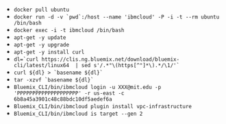 * ```docker pull ubuntu```
* ```docker run -d -v `pwd`:/host --name 'ibmcloud' -P -i -t --rm ubuntu /bin/bash```
* ```docker exec -i -t ibmcloud /bin/bash```
* ```apt-get -y update```
* ```apt-get -y upgrade```
* ```apt-get -y install curl```
* ```dl=`curl https://clis.ng.bluemix.net/download/bluemix-cli/latest/linux64  | sed s'/.*"\(https[^"]*\).*/\1/'` ```
* ```curl ${dl} > `basename ${dl}` ```
* ```tar -xzvf `basename ${dl}` ```
* ``` Bluemix_CLI/bin/ibmcloud login -u XXX@mit.edu -p 'PPPPPPPPPPPPPPPPPPPP' -r us-east -c 6b8a45a3901c48c88bdc10df5aedef6a ```
* ```Bluemix_CLI/bin/ibmcloud plugin install vpc-infrastructure```
* ```Bluemix_CLI/bin/ibmcloud is target --gen 2```
